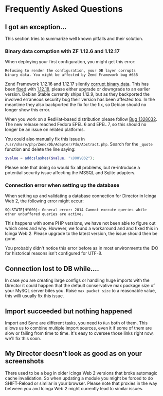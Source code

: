 <a id="FAQ"></a>Frequently Asked Questions
==========================================

I got an exception...
---------------------

This section tries to summarize well known pitfalls and their solution.

### Binary data corruption with ZF 1.12.6 and 1.12.17

When deploying your first configuration, you might get this error:

    Refusing to render the configuration, your DB layer corrupts
    binary data. You might be affected by Zend Framework bug #655

Zend Framework 1.12.16 and 1.12.17 silently [corrupt binary data](https://github.com/zendframework/zf1/issues/655).
This has been [fixed](https://github.com/zendframework/zf1/pull/670) with
[1.12.18](https://github.com/zendframework/zf1/releases/tag/release-1.12.18),
please either upgrade or downgrade to an earlier version. Debian Stable currently
ships 1.12.9, but as they backported the involved erraneous security bug their
version has been affected too. In the meantime they also backported the fix for
the fix, so Debian should no longer show this error.

When you work on a RedHat-based distribution please follow
[Bug 1328032](https://bugzilla.redhat.com/show_bug.cgi?id=1328032). The new
release reached Fedora EPEL 6 and EPEL 7, so this should no longer be an issue
on related platforms.

You could also manually fix this issue in `/usr/share/php/Zend/Db/Adapter/Pdo/Abstract.php`.
Search for the `_quote` function and delete the line saying:

```php
$value = addcslashes($value, "\000\032");
```

Please note that doing so would fix all problems, but re-introduce a potential
security issue affecting the MSSQL and Sqlite adapters.

### Connection error when setting up the database

When setting up and validating a database connection for Director in Icinga Web 2,
the following error might occur:

    SQLSTATE[HY000]: General error: 2014 Cannot execute queries while
    other unbuffered queries are active.

This happens with some PHP versions, we have not been able to figure out which ones
and why. However, we found a workaround and and fixed this in Icinga Web 2. Please
upgrade to the latest version, the issue should then be gone.

You probably didn't notice this error before as in most environments the IDO for
historical reasons isn't configured for UTF-8.

Connection lost to DB while....
-------------------------------

In case you are creating large configs or handling huge imports with the Director
it could happen that the default conservative max package size of your MySQL
server bites you. Raise `max packet size` to a reasonable value, this willi
usually fix this issue.

Import succeeded but nothing happened
-------------------------------------

Import and Sync are different tasks, you need to `Run` both of them. This allows
us to combine multiple import sources, even it if some of them are slow or failing
from time to time. It's easy to oversee those links right now, we'll fix this soon.

My Director doesn't look as good as on your screenshots
-------------------------------------------------------

There used to be a bug in older Icinga Web 2 versions that broke automagic cache
invalidation. So when updating a module you might be forced to do SHIFT-Reload or
similar in your browser. Please note that proxies in the way between you and
Icinga Web 2 might currently lead to similar issues.
